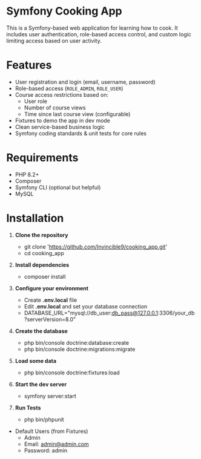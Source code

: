 # Symfony Cooking App

This is a Symfony-based web application for learning how to cook. 
It includes user authentication, role-based access control, and custom logic limiting access based on user activity.

# Features

- User registration and login (email, username, password)
- Role-based access (`ROLE_ADMIN`, `ROLE_USER`)
- Course access restrictions based on:
  - User role
  - Number of course views
  - Time since last course view (configurable)
- Fixtures to demo the app in dev mode
- Clean service-based business logic
- Symfony coding standards & unit tests for core rules

# Requirements

- PHP 8.2+
- Composer
- Symfony CLI (optional but helpful)
- MySQL

# Installation

1.  **Clone the repository**
     - git clone 'https://github.com/Invincible9/cooking_app.git'
     - cd cooking_app

2. **Install dependencies**
   - composer install

3. **Configure your environment**
   - Create **.env.local** file
   - Edit **.env.local** and set your database connection
   - DATABASE_URL="mysql://db_user:db_pass@127.0.0.1:3306/your_db?serverVersion=8.0"

4. **Create the database**
   - php bin/console doctrine:database:create
   - php bin/console doctrine:migrations:migrate

5. **Load some data**
   - php bin/console doctrine:fixtures:load

6. **Start the dev server**
   - symfony server:start

7.  **Run Tests**
    - php bin/phpunit


- Default Users (from Fixtures)
    - Admin
    - Email: admin@admin.com
    - Password: admin
